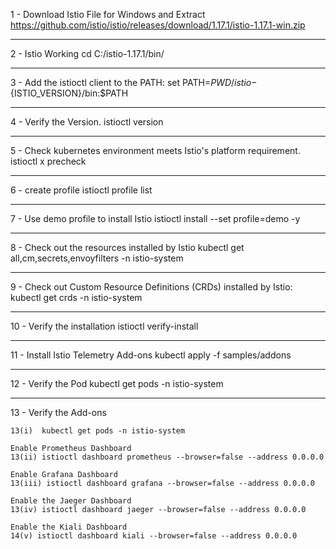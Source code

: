 1 - Download Istio File for Windows and Extract
https://github.com/istio/istio/releases/download/1.17.1/istio-1.17.1-win.zip
______________________________________________
2 - Istio Working 
cd C:/istio-1.17.1/bin/
_________________________________________________
3 - Add the istioctl client to the PATH:
set PATH=$PWD/istio-${ISTIO_VERSION}/bin:$PATH
___________________________________________________
4 - Verify the Version.
istioctl version
______________________________________________________
5 - Check kubernetes environment meets Istio's platform requirement.
istioctl x precheck
____________________________________________________________________
6 - create profile
istioctl profile list
___________________________________________________________________________
7 - Use demo profile to install Istio
istioctl install --set profile=demo -y
_________________________________________________________________________________
8 -  Check out the resources installed by Istio
kubectl get all,cm,secrets,envoyfilters -n istio-system
______________________________________________________________________________________
9 -  Check out Custom Resource Definitions (CRDs) installed by Istio:
kubectl get crds -n istio-system
______________________________________________________________________________________________
10 - Verify the installation 
istioctl verify-install
____________________________________________________________________________________________________
11 - Install Istio Telemetry Add-ons
kubectl apply -f samples/addons
________________________________________________________________________________________________________
12 - Verify the Pod
kubectl get pods -n istio-system
_____________________________________________________________________________________________________________
13 - Verify the Add-ons
	
	13(i)  kubectl get pods -n istio-system
	
	Enable Prometheus Dashboard
	13(ii) istioctl dashboard prometheus --browser=false --address 0.0.0.0
	
	Enable Grafana Dashboard
	13(iii) istioctl dashboard grafana --browser=false --address 0.0.0.0
	
	Enable the Jaeger Dashboard
	13(iv) istioctl dashboard jaeger --browser=false --address 0.0.0.0
	
	Enable the Kiali Dashboard
	14(v) istioctl dashboard kiali --browser=false --address 0.0.0.0
